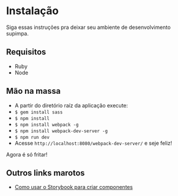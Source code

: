 # Instalação #
Siga essas instruções pra deixar seu ambiente de desenvolvimento supimpa.

## Requisitos ##
- Ruby
- Node

## Mão na massa ##
- A partir do diretório raíz da aplicação execute:
- ```$ gem install sass```
- ```$ npm install```
- ```$ npm install webpack -g```
- ```$ npm install webpack-dev-server -g```
- ```$ npm run dev```
- Acesse ```http://localhost:8080/webpack-dev-server/``` e seje feliz!

Agora é só fritar!

## Outros links marotos
- [Como usar o Storybook para criar componentes](https://github.com/inkdrop/chathub-frontend/wiki/React-Storybook)
